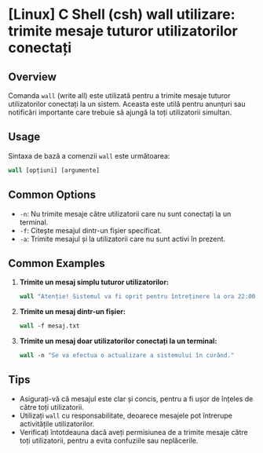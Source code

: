 # [Linux] C Shell (csh) wall utilizare: trimite mesaje tuturor utilizatorilor conectați

## Overview
Comanda `wall` (write all) este utilizată pentru a trimite mesaje tuturor utilizatorilor conectați la un sistem. Aceasta este utilă pentru anunțuri sau notificări importante care trebuie să ajungă la toți utilizatorii simultan.

## Usage
Sintaxa de bază a comenzii `wall` este următoarea:

```csh
wall [opțiuni] [argumente]
```

## Common Options
- `-n`: Nu trimite mesaje către utilizatorii care nu sunt conectați la un terminal.
- `-f`: Citește mesajul dintr-un fișier specificat.
- `-a`: Trimite mesajul și la utilizatorii care nu sunt activi în prezent.

## Common Examples
1. **Trimite un mesaj simplu tuturor utilizatorilor:**
   ```csh
   wall "Atenție! Sistemul va fi oprit pentru întreținere la ora 22:00."
   ```

2. **Trimite un mesaj dintr-un fișier:**
   ```csh
   wall -f mesaj.txt
   ```

3. **Trimite un mesaj doar utilizatorilor conectați la un terminal:**
   ```csh
   wall -n "Se va efectua o actualizare a sistemului în curând."
   ```

## Tips
- Asigurați-vă că mesajul este clar și concis, pentru a fi ușor de înțeles de către toți utilizatorii.
- Utilizați `wall` cu responsabilitate, deoarece mesajele pot întrerupe activitățile utilizatorilor.
- Verificați întotdeauna dacă aveți permisiunea de a trimite mesaje către toți utilizatorii, pentru a evita confuziile sau neplăcerile.